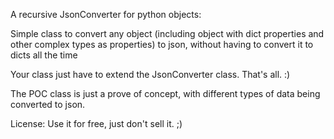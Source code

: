 A recursive JsonConverter for python objects:

Simple class to convert any object (including object with dict properties and other complex types as properties) to json,
without having to convert it to dicts all the time

Your class just have to extend the JsonConverter class. That's all. :)

The POC class is just a prove of concept, with different types of data being converted to json.


License: Use it for free, just don't sell it. ;)


